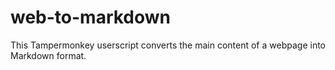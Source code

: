 # web-to-markdown
This Tampermonkey userscript converts the main content of a webpage into Markdown format.
